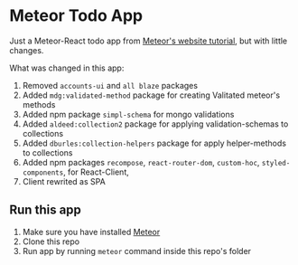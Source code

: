 # Meteor Todo App

Just a Meteor-React todo app from [Meteor's website tutorial](https://www.meteor.com/tutorials/react/creating-an-app), but with little changes.

What was changed in this app:
1. Removed `accounts-ui` and `all blaze` packages
2. Added `mdg:validated-method` package for creating Valitated meteor's 
methods
3. Added npm package `simpl-schema` for mongo validations
4. Added `aldeed:collection2` package for applying validation-schemas to collections
5. Added `dburles:collection-helpers` package for apply helper-methods to collections
6. Added npm packages `recompose`, `react-router-dom`, `custom-hoc`, `styled-components`, for React-Client,
7. Client rewrited as SPA

## Run this app
1. Make sure you have installed [Meteor](https://www.meteor.com/install)
2. Clone this repo
3. Run app by running `meteor` command inside this repo's folder
